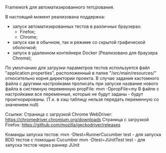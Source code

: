 ﻿Framework для автоматизированного тетсрования.

В настоящий момент реализована поддержка:
- запуск автоматизированных тестов в различных браузерах:
    * Firefox;
    * Chrome;
- запуск как в обычном, так и режиме со скрытой графической оболочкой;
- запуск в удаленном контейнере Docker (Реализовано для браузера Chrome);

По умолчанию для загрузки параметров тестов используется файл "application.properties", расположенный в папке "/src/main/resources/" относительно корня директории проекта.
В случае задания кастомного файла с другими настройками прописать при запуске название нового файла в системную переменную propFile: mvn -DpropFile=my
В файле с настройками все переменные, которые не будут заданы - будут проигнорированы. (Т.к. в хэш таблицу нельзя передать переменную со значением null)

Ссылки:
Страница с загрузкой Chrome WebDriver:
https://chromedriver.chromium.org/downloads
Страница с загрузкой Firefox:
https://github.com/mozilla/geckodriver/releases

Команды запуска тестов:
mvn -Dtest=RunnerCucumber test - для запуска BDD тестов с помощью Cucumber
mvn -Dtest=JUnitTest test - для запуска тестов через раннер JUnit
